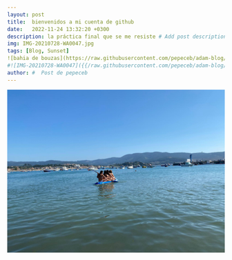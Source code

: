 ```yaml
---
layout: post
title:  bienvenidos a mi cuenta de github
date:   2022-11-24 13:32:20 +0300
description: la práctica final que se me resiste # Add post description (optional)
img: IMG-20210728-WA0047.jpg
tags: [Blog, Sunset]
![bahia de bouzas](https://raw.githubusercontent.com/pepeceb/adam-blog/main/assets/img/IMG-20210728-WA0047.jpg?raw=true)
#![IMG-20210728-WA0047]({{/raw.githubusercontent.com/pepeceb/adam-blog/main}}/assets/img/IMG-20210728-WA0047.jpg)
author: #  Post de pepeceb
---
```

![bahia de bouzas](https://raw.githubusercontent.com/pepeceb/adam-blog/main/assets/img/IMG-20210728-WA0047.jpg?raw=true)

[jekyll-talk]: https://talk.jekyllrb.com/






